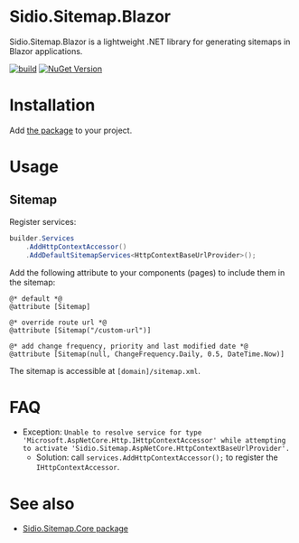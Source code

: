 # Sidio.Sitemap.Blazor
Sidio.Sitemap.Blazor is a lightweight .NET library for generating sitemaps in Blazor applications.

[![build](https://github.com/marthijn/Sidio.Sitemap.Blazor/actions/workflows/build.yml/badge.svg)](https://github.com/marthijn/Sidio.Sitemap.Blazor/actions/workflows/build.yml)
[![NuGet Version](https://img.shields.io/nuget/v/Sidio.Sitemap.Blazor)](https://www.nuget.org/packages/Sidio.Sitemap.Blazor/)

# Installation

Add [the package](https://www.nuget.org/packages/Sidio.Sitemap.Blazor/) to your project.

# Usage
## Sitemap

Register services:
```csharp
builder.Services
    .AddHttpContextAccessor()
    .AddDefaultSitemapServices<HttpContextBaseUrlProvider>();
```
Add the following attribute to your components (pages) to include them in the sitemap:
```cshtml
@* default *@
@attribute [Sitemap]

@* override route url *@
@attribute [Sitemap("/custom-url")]

@* add change frequency, priority and last modified date *@
@attribute [Sitemap(null, ChangeFrequency.Daily, 0.5, DateTime.Now)]
```

The sitemap is accessible at `[domain]/sitemap.xml`.

# FAQ

* Exception: `Unable to resolve service for type 'Microsoft.AspNetCore.Http.IHttpContextAccessor' while attempting to activate 'Sidio.Sitemap.AspNetCore.HttpContextBaseUrlProvider'.`
    * Solution: call `services.AddHttpContextAccessor();` to register the `IHttpContextAccessor`.

# See also
* [Sidio.Sitemap.Core package](https://github.com/marthijn/Sidio.Sitemap.Core)